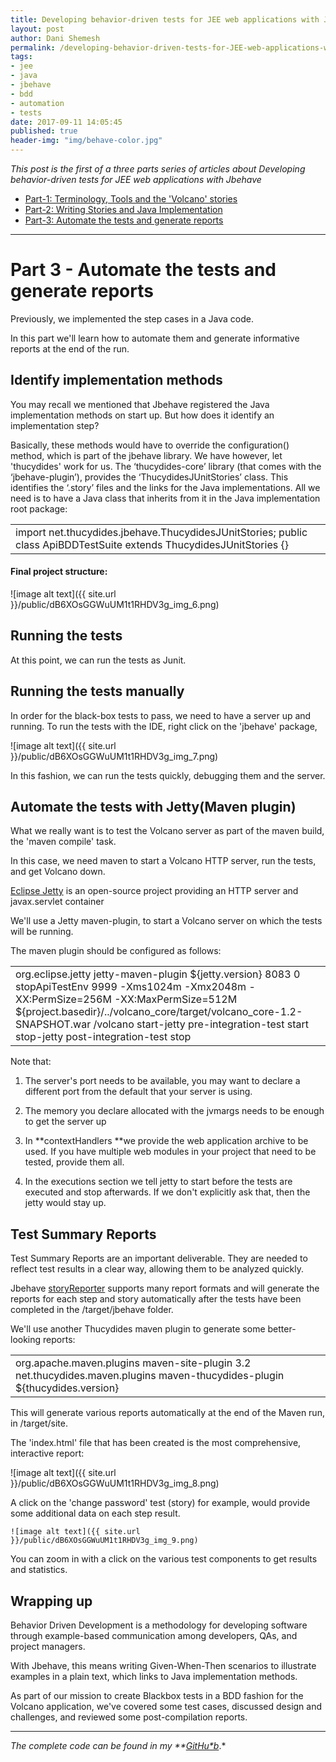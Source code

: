 ```yaml
---
title: Developing behavior-driven tests for JEE web applications with Jbehave - Part 1
layout: post
author: Dani Shemesh
permalink: /developing-behavior-driven-tests-for-JEE-web-applications-with-Jbehave-part-1/
tags:
- jee
- java
- jbehave
- bdd
- automation
- tests
date: 2017-09-11 14:05:45
published: true
header-img: "img/behave-color.jpg"
---
```


<i>This post is the first of a three parts series of articles about Developing behavior-driven tests for JEE web applications with Jbehave</i>

* [Part-1: Terminology, Tools and the 'Volcano' stories](https://fullgc.github.io/developing-behavior-driven-tests-for-JEE-web-applications-with-Jbehave-part-1)
* [Part-2: Writing Stories and Java Implementation](https://fullgc.github.io/developing-behavior-driven-tests-for-JEE-web-applications-with-Jbehave-part-2)
* [Part-3: Automate the tests and generate reports](https://fullgc.github.io/developing-behavior-driven-tests-for-JEE-web-applications-with-Jbehave-part-2)

------------------------------------------------------------------------------------------

# Part 3 - Automate the tests and generate reports

Previously, we implemented the step cases in a Java code.

In this part we'll learn how to automate them and generate informative reports at the end of the run.

## **Identify implementation methods**

You may recall we mentioned that Jbehave registered the Java implementation methods on start up. But how does it identify an implementation step?

Basically, these methods would have to override the configuration() method, which is part of the jbehave library. We have however, let 'thucydides' work for us. The ‘thucydides-core’ library (that comes with the ‘jbehave-plugin’), provides the ‘ThucydidesJUnitStories’ class. This identifies the ‘.story’ files and the links for the Java implementations. All we need is to have a Java class that inherits from it in the Java implementation root package:

<table>
  <tr>
    <td>import net.thucydides.jbehave.ThucydidesJUnitStories;
public class ApiBDDTestSuite extends ThucydidesJUnitStories {}</td>
  </tr>
</table>


#### Final project structure:

![image alt text]({{ site.url }}/public/dB6XOsGGWuUM1t1RHDV3g_img_6.png)

## **Running the tests**

At this point, we can run the tests as Junit.

## Running the tests manually

In order for the black-box tests to pass, we need to have a server up and running. To run the tests with the IDE, right click on the 'jbehave' package,

  ![image alt text]({{ site.url }}/public/dB6XOsGGWuUM1t1RHDV3g_img_7.png)

In this fashion, we can run the tests quickly, debugging them and the server.

## Automate the tests with Jetty(Maven plugin)

What we really want is to test the Volcano server as part of the maven build, the 'maven compile' task.

In this case, we need maven to start a Volcano HTTP server, run the tests, and get Volcano down.

[Eclipse Jetty](https://www.eclipse.org/jetty/) is an open-source project providing an HTTP server and javax.servlet container

We'll use a Jetty maven-plugin, to start a Volcano server on which the tests will be running.

The maven plugin should be configured as follows:

<table>
  <tr>
    <td><plugin>
   <groupId>org.eclipse.jetty</groupId>
   <artifactId>jetty-maven-plugin</artifactId>
   <version>${jetty.version}</version>
   <configuration>
       <httpConnector>
           <port>8083</port>
       </httpConnector>
       <scanIntervalSeconds>0</scanIntervalSeconds>
       <stopKey>stopApiTestEnv</stopKey>
       <stopPort>9999</stopPort>
       <jvmArgs>-Xms1024m -Xmx2048m -XX:PermSize=256M -XX:MaxPermSize=512M</jvmArgs>
       <contextHandlers>
           <contextHandler implementation="org.eclipse.jetty.maven.plugin.JettyWebAppContext">
               <war>${project.basedir}/../volcano_core/target/volcano_core-1.2-SNAPSHOT.war</war>
               <contextPath>/volcano</contextPath>
           </contextHandler>
       </contextHandlers>
   </configuration>
   <executions>
       <execution>
           <id>start-jetty</id>
           <phase>pre-integration-test</phase>
           <goals>
               <goal>start</goal>
           </goals>
       </execution>
       <execution>
           <id>stop-jetty</id>
           <phase>post-integration-test</phase>
           <goals>
               <goal>stop</goal>
           </goals>
       </execution>
   </executions>
</plugin>
</td>
  </tr>
</table>


Note that:

1. The server's port needs to be available, you may want to declare a different port from the default that your server is using.

2. The memory you declare allocated with the jvmargs needs to be enough to get the server up

3. In **contextHandlers **we provide the web application archive to be used. If you have multiple web modules in your project that need to be tested, provide them all.

4. In the executions section we tell jetty to start before the tests are executed and stop afterwards. If we don't explicitly ask that, then the jetty would stay up.

## **Test Summary Reports**

Test Summary Reports are an important deliverable. They are needed to reflect test results in a clear way, allowing them to be analyzed quickly.

Jbehave [storyReporter](https://jbehave.org/reference/stable/reporting-stories.html) supports many report formats and will generate the reports for each step and story automatically after the tests have been completed in the /target/jbehave folder.

We'll use another Thucydides maven plugin to generate some better-looking reports:

<table>
  <tr>
    <td><plugin>
   <groupId>org.apache.maven.plugins</groupId>
   <artifactId>maven-site-plugin</artifactId>
   <version>3.2</version>
   <configuration>
       <reportPlugins>
           <plugin>
               <groupId>net.thucydides.maven.plugins</groupId>
               <artifactId>maven-thucydides-plugin</artifactId>
               <version>${thucydides.version}</version>
           </plugin>
       </reportPlugins>
   </configuration>
</plugin>
</td>
  </tr>
</table>


This will generate various reports automatically at the end of the Maven run, in /target/site.

The 'index.html' file that has been created is the most comprehensive, interactive report:

![image alt text]({{ site.url }}/public/dB6XOsGGWuUM1t1RHDV3g_img_8.png)

A click on the 'change password' test (story) for example, would provide some additional data on each step result.

	![image alt text]({{ site.url }}/public/dB6XOsGGWuUM1t1RHDV3g_img_9.png)

You can zoom in with a click on the various test components to get results and statistics.

## **Wrapping up**

Behavior Driven Development is a methodology for developing software through example-based communication among developers, QAs, and project managers.

With Jbehave, this means writing Given-When-Then scenarios to illustrate examples in a plain text, which links to Java implementation methods.

As part of our mission to create Blackbox tests in a BDD fashion for the Volcano application, we've covered some test cases, discussed design and challenges, and reviewed some post-compilation reports.

------------------------------------------------------------------------------------------

*The complete code can be found in my **[GitHu*b](https://github.com/FullGC/volcano)*.*
